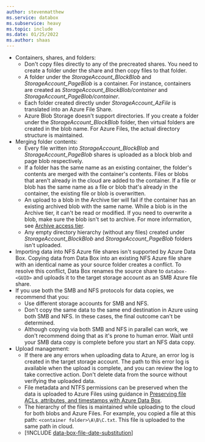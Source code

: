 ```yaml
---
author: stevenmatthew
ms.service: databox  
ms.subservice: heavy
ms.topic: include
ms.date: 01/25/2022
ms.author: shaas
---
```


- Containers, shares, and folders:
  - Don't copy files directly to any of the precreated shares. You need to create a folder under the share and then copy files to that folder.
  - A folder under the *StorageAccount_BlockBlob* and *StorageAccount_PageBlob* is a container. For instance, containers are created as *StorageAccount_BlockBlob/container* and *StorageAccount_PageBlob/container*.
  - Each folder created directly under *StorageAccount_AzFile* is translated into an Azure File Share.
  - Azure Blob Storage doesn't support directories. If you create a folder under the *StorageAccount_BlockBlob* folder, then virtual folders are created in the blob name. For Azure Files, the actual directory structure is maintained.
- Merging folder contents:
  - Every file written into *StorageAccount_BlockBlob* and *StorageAccount_PageBlob* shares is uploaded as a block blob and page blob respectively.
  - If a folder has the same name as an existing container, the folder's contents are merged with the container's contents. Files or blobs that aren't already in the cloud are added to the container. If a file or blob has the same name as a file or blob that's already in the container, the existing file or blob is overwritten.
  - An upload to a blob in the Archive tier will fail if the container has an existing archived blob with the same name. While a blob is in the Archive tier, it can't be read or modified. If you need to overwrite a blob, make sure the blob isn't set to archive. For more information, see [Archive access tier](../articles/storage/blobs/access-tiers-overview.md#archive-access-tier).
  - Any empty directory hierarchy (without any files) created under *StorageAccount_BlockBlob* and *StorageAccount_PageBlob* folders isn't uploaded.
- Importing data into NFS Azure file shares isn't supported by Azure Data Box. Copying data from Data Box into an existing NFS Azure file share with an identical name as your source folder creates a conflict. To resolve this conflict, Data Box renames the source share to `databox-<GUID>` and uploads it to the target storage account as an SMB Azure file share. 
- If you use both the SMB and NFS protocols for data copies, we recommend that you:
  - Use different storage accounts for SMB and NFS.
  - Don't copy the same data to the same end destination in Azure using both SMB and NFS. In these cases, the final outcome can't be determined.
  - Although copying via both SMB and NFS in parallel can work, we don't recommend doing that as it's prone to human error. Wait until your SMB data copy is complete before you start an NFS data copy.
- Upload management:
  - If there are any errors when uploading data to Azure, an error log is created in the target storage account. The path to this error log is available when the upload is complete, and you can review the log to take corrective action. Don't delete data from the source without verifying the uploaded data.
  - File metadata and NTFS permissions can be preserved when the data is uploaded to Azure Files using guidance in [Preserving file ACLs, attributes, and timestamps with Azure Data Box](../articles/databox/data-box-file-acls-preservation.md).
  - The hierarchy of the files is maintained while uploading to the cloud for both blobs and Azure Files. For example, you copied a file at this path: `<container folder>\A\B\C.txt`. This file is uploaded to the same path in cloud.
  - [!INCLUDE [data-box-file-date-substitution](data-box-file-date-substitution.md)]
  
